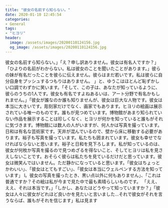 ```yaml
---
title: "彼女の名前すら知らない。"
date: 2020-01-10 12:45:54
categories:
- General
tags:
- "ヒヨリ"
header:
  image: /assets/images/20200110124156.jpg
  og_image: /assets/images/20200110124156.jpg
---
```


彼女の名前すら知らない。」「え？申し訳ありません。彼女は有名人ですか？」「ひよりの名前がわからない。私は彼女のことを聞いたことがあります。」彼らの妹が有名だったことを彼らに伝えません。彼らはまだ若いです。私は彼らに自分自身をプッシュするつもりはありません。 」と、ゆうこはほとんど恥ずかしい口調でわずかに笑います。「そして、この子は、あなたが知っているように、彼らのうちの1人です。彼女も有名ですよねあるいは、アート分野で有名かもしれません。」「彼女が誰なのか誰も知りませんが、彼女は巨大な人物です。彼女は本当に大きいです。彫刻家だけでなく、画家でもあります。ヒヨリの絵画は展示されている唯一のものです。誰もが見つめています。博物館があまり知られていない作品を展示することは珍しくなく、ヒヨリが何かを知っていると誰もがそれに気づきます。博物館には数人の人がいますが、何人かは写真を撮っています。日和は有名な芸術家です。天井が混んでいるので、壁から床に移動する必要があります。裕子も写真を撮っています。私たちも囲まれています。彼女も幸せでなければならないと思います。裕子と日和を見下ろします。私が知っているのは、彼女が何枚か写真を撮るので見つめざるを得ないこと、そしてヒヨリは私を見さえしないことです。おそらく彼らは私たちを見ているだけだと思っています。彼女は微笑んではいません。ただ静かになっていると思います。「彼女はちょっとかわいい」、「彼女はとてもすごい」、「彼女は本当にウェルペンする方法を知っています」 l。彼女の写真を撮ったとき、黒い点以外に何もありません」、「これは普通ですか？その絵は私が今まで見た中で最も素晴らしいものです。 「ええ、ええ、それは本当です。」「しかし、あなたはどうやって知っていますか？」「彼女は人々に彼女がどれほど良いかを見たいと言いました...それで彼女がそれを言うならば、誰もがそれを信じます」私は見ます
